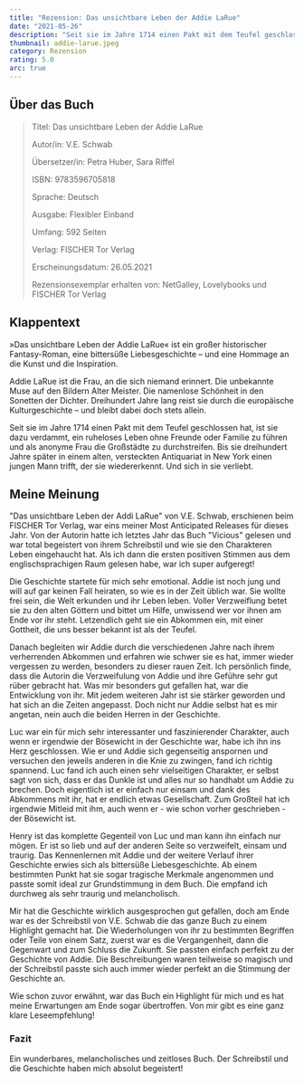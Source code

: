 ```yaml
---
title: "Rezension: Das unsichtbare Leben der Addie LaRue"
date: "2021-05-26"
description: "Seit sie im Jahre 1714 einen Pakt mit dem Teufel geschlossen hat, ist sie dazu verdammt, ein ruheloses Leben ohne Freunde oder Familie zu führen und als anonyme Frau die Großstädte zu durchstreifen. Bis sie dreihundert Jahre später in einem alten, versteckten Antiquariat in New York einen jungen Mann trifft, der sie wiedererkennt. Und sich in sie verliebt."
thumbnail: addie-larue.jpeg
category: Rezension
rating: 5.0
arc: true
---
```


## Über das Buch
> Titel: Das unsichtbare Leben der Addie LaRue
>
> Autor/in: V.E. Schwab
>
> Übersetzer/in: Petra Huber, Sara Riffel
>
> ISBN: 9783596705818
>
> Sprache: Deutsch
>
> Ausgabe: Flexibler Einband
>
> Umfang: 592 Seiten
>
> Verlag: FISCHER Tor Verlag
>
> Erscheinungsdatum: 26.05.2021
>
> Rezensionsexemplar erhalten von: NetGalley, Lovelybooks und FISCHER Tor Verlag

## Klappentext
»Das unsichtbare Leben der Addie LaRue« ist ein großer historischer Fantasy-Roman, eine bittersüße Liebesgeschichte – und eine Hommage an die Kunst und die Inspiration.

Addie LaRue ist die Frau, an die sich niemand erinnert. Die unbekannte Muse auf den Bildern Alter Meister. Die namenlose Schönheit in den Sonetten der Dichter. Dreihundert Jahre lang reist sie durch die europäische Kulturgeschichte – und bleibt dabei doch stets allein.

Seit sie im Jahre 1714 einen Pakt mit dem Teufel geschlossen hat, ist sie dazu verdammt, ein ruheloses Leben ohne Freunde oder Familie zu führen und als anonyme Frau die Großstädte zu durchstreifen. Bis sie dreihundert Jahre später in einem alten, versteckten Antiquariat in New York einen jungen Mann trifft, der sie wiedererkennt. Und sich in sie verliebt.

## Meine Meinung
"Das unsichtbare Leben der Addi LaRue" von V.E. Schwab, erschienen beim FISCHER Tor Verlag, war eins meiner Most Anticipated Releases für dieses Jahr. Von der Autorin hatte ich letztes Jahr das Buch "Vicious" gelesen und war total begeistert von ihrem Schreibstil und wie sie den Charakteren Leben eingehaucht hat. Als ich dann die ersten positiven Stimmen aus dem englischsprachigen Raum gelesen habe, war ich super aufgeregt!

Die Geschichte startete für mich sehr emotional. Addie ist noch jung und will auf gar keinen Fall heiraten, so wie es in der Zeit üblich war. Sie wollte frei sein, die Welt erkunden und ihr Leben leben. Voller Verzweiflung betet sie zu den alten Göttern und bittet um Hilfe, unwissend wer vor ihnen am Ende vor ihr steht. Letzendlich geht sie ein Abkommen ein, mit einer Gottheit, die uns besser bekannt ist als der Teufel.

Danach begleiten wir Addie durch die verschiedenen Jahre nach ihrem verherrenden Abkommen und erfahren wie schwer sie es hat, immer wieder vergessen zu werden, besonders zu dieser rauen Zeit. Ich persönlich finde, dass die Autorin die Verzweifulung von Addie und ihre Geführe sehr gut rüber gebracht hat. Was mir besonders gut gefallen hat, war die Entwicklung von ihr. Mit jedem weiteren Jahr ist sie stärker geworden und hat sich an die Zeiten angepasst. Doch nicht nur Addie selbst hat es mir angetan, nein auch die beiden Herren in der Geschichte.

Luc war ein für mich sehr interessanter und faszinierender Charakter, auch wenn er irgendwie der Bösewicht in der Geschichte war, habe ich ihn ins Herz geschlossen. Wie er und Addie sich gegenseitig anspornen und versuchen den jeweils anderen in die Knie zu zwingen, fand ich richtig spannend. Luc fand ich auch einen sehr vielseitigen Charakter, er selbst sagt von sich, dass er das Dunkle ist und alles nur so handhabt um Addie zu brechen. Doch eigentlich ist er einfach nur einsam und dank des Abkommens mit ihr, hat er endlich etwas Gesellschaft. Zum Großteil hat ich irgendwie Mitleid mit ihm, auch wenn er - wie schon vorher geschrieben - der Bösewicht ist.

Henry ist das komplette Gegenteil von Luc und man kann ihn einfach nur mögen. Er ist so lieb und auf der anderen Seite so verzweifelt, einsam und traurig. Das Kennenlernen mit Addie und der weitere Verlauf ihrer Geschichte erwies sich als bittersüße Liebesgeschichte. Ab einem bestimmten Punkt hat sie sogar tragische Merkmale angenommen und passte somit ideal zur Grundstimmung in dem Buch. Die empfand ich durchweg als sehr traurig und melancholisch.

Mir hat die Geschichte wirklich ausgesprochen gut gefallen, doch am Ende war es der Schreibstil von V.E. Schwab die das ganze Buch zu einem Highlight gemacht hat. Die Wiederholungen von ihr zu bestimmten Begriffen oder Teile von einem Satz, zuerst war es die Vergangenheit, dann die Gegenwart und zum Schluss die Zukunft. Sie passten einfach perfekt zu der Geschichte von Addie. Die Beschreibungen waren teilweise so magisch und der Schreibstil passte sich auch immer wieder perfekt an die Stimmung der Geschichte an.

Wie schon zuvor erwähnt, war das Buch ein Highlight für mich und es hat meine Erwartungen am Ende sogar übertroffen. Von mir gibt es eine ganz klare Leseempfehlung!


### Fazit
Ein wunderbares, melancholisches und zeitloses Buch. Der Schreibstil und die Geschichte haben mich absolut begeistert!

